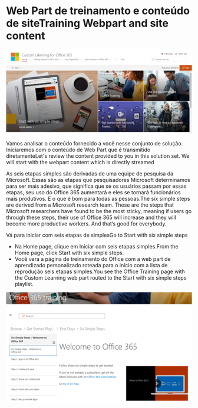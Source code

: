 # <a name="training-webpart-and-site-content"></a><span data-ttu-id="14e4c-101">Web Part de treinamento e conteúdo de site</span><span class="sxs-lookup"><span data-stu-id="14e4c-101">Training Webpart and site content</span></span>

![Seis etapas simples](media/clo365homepage.png)

<span data-ttu-id="14e4c-p101">Vamos analisar o conteúdo fornecido a você nesse conjunto de solução.  Iniciaremos com o conteúdo de Web Part que é transmitido diretamente</span><span class="sxs-lookup"><span data-stu-id="14e4c-p101">Let's review the content provided to you in this solution set.  We will start with the webpart content which is directly streamed</span></span> 




<span data-ttu-id="14e4c-p102">As seis etapas simples são derivadas de uma equipe de pesquisa da Microsoft. Essas são as etapas que pesquisadores Microsoft determinamos para ser mais adesivo, que significa que se os usuários passam por essas etapas, seu uso do Office 365 aumentará e eles se tornará funcionários mais produtivos. E o que é bom para todas as pessoas.</span><span class="sxs-lookup"><span data-stu-id="14e4c-p102">The six simple steps are derived from a Microsoft research team. These are the steps that Microsoft researchers have found to be the most sticky, meaning if users go through these steps, their use of Office 365 will increase and they will become more productive workers. And that’s good for everybody.</span></span>

<span data-ttu-id="14e4c-108">Vá para iniciar com seis etapas de simples</span><span class="sxs-lookup"><span data-stu-id="14e4c-108">Go to Start with six simple steps</span></span>
- <span data-ttu-id="14e4c-109">Na Home page, clique em Iniciar com seis etapas simples.</span><span class="sxs-lookup"><span data-stu-id="14e4c-109">From the Home page, click Start with six simple steps.</span></span> 
- <span data-ttu-id="14e4c-110">Você verá a página de treinamento do Office com a web part de aprendizado personalizado roteada para o início com a lista de reprodução seis etapas simples.</span><span class="sxs-lookup"><span data-stu-id="14e4c-110">You see the Office Training page with the Custom Learning web part routed to the Start with six simple steps playlist.</span></span>  

![Lista de reprodução de seis etapas](media/clo365sixsteps.png)
